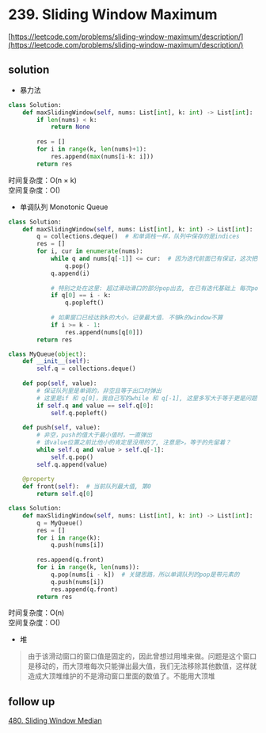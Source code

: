 # 239. Sliding Window Maximum
[https://leetcode.com/problems/sliding-window-maximum/description/](https://leetcode.com/problems/sliding-window-maximum/description/)


## solution

- 暴力法
```python
class Solution:
    def maxSlidingWindow(self, nums: List[int], k: int) -> List[int]:
        if len(nums) < k:
            return None
        
        res = []
        for i in range(k, len(nums)+1):
            res.append(max(nums[i-k: i]))
        return res
```
时间复杂度：O(n × k) <br>
空间复杂度：O()


- 单调队列 Monotonic Queue

```python
class Solution:
    def maxSlidingWindow(self, nums: List[int], k: int) -> List[int]:      
        q = collections.deque()  # 和单调栈一样，队列中保存的是indices
        res = []
        for i, cur in enumerate(nums):
            while q and nums[q[-1]] <= cur:  # 因为迭代前面已有保证，这次把queue右边比自己小的没用了，可以pop出去
                q.pop()
            q.append(i)
            
            # 特别之处在这里: 超过滑动滑口的部分pop出去, 在已有迭代基础上 每次pop一个即可
            if q[0] == i - k:
                q.popleft()
            
            # 如果窗口已经达到k的大小，记录最大值. 不够k的window不算
            if i >= k - 1:
                res.append(nums[q[0]])
        return res
```

```python
class MyQueue(object):
    def __init__(self):
        self.q = collections.deque()
    
    def pop(self, value):
        # 保证队列里是单调的，非空且等于出口时弹出
        # 这里是if 和 q[0]，我自己写的while 和 q[-1], 这里多写大于等于更是问题了
        if self.q and value == self.q[0]:
            self.q.popleft()
        
    def push(self, value):
        # 非空，push的值大于最小值时，一直弹出
        # 该value位置之前比他小的肯定是没用的了, 注意是>。等于的先留着？
        while self.q and value > self.q[-1]:
            self.q.pop()
        self.q.append(value)
    
    @property
    def front(self):  # 当前队列最大值, 第0
        return self.q[0]

class Solution:
    def maxSlidingWindow(self, nums: List[int], k: int) -> List[int]:
        q = MyQueue()
        res = []
        for i in range(k):
            q.push(nums[i])
        
        res.append(q.front)
        for i in range(k, len(nums)):
            q.pop(nums[i - k])  # 关键思路，所以单调队列的pop是带元素的
            q.push(nums[i])
            res.append(q.front)
        return res        
```
时间复杂度：O(n) <br>
空间复杂度：O()


- 堆
> 由于该滑动窗口的窗口值是固定的，因此曾想过用堆来做。问题是这个窗口是移动的，而大顶堆每次只能弹出最大值，我们无法移除其他数值，这样就造成大顶堆维护的不是滑动窗口里面的数值了。不能用大顶堆


## follow up

[480. Sliding Window Median](../15_tree_map/480.%20Sliding%20Window%20Median.md)
